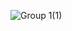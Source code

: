 ![Group 1(1)](https://user-images.githubusercontent.com/14022216/209702877-dd8db9f5-a3bb-4bee-a497-d129901f532f.jpg)
